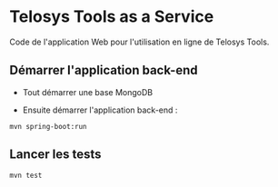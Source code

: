 # Telosys Tools as a Service

Code de l'application Web pour l'utilisation en ligne de Telosys Tools.

## Démarrer l'application back-end

* Tout démarrer une base MongoDB

* Ensuite démarrer l'application back-end :

```mvn spring-boot:run```

## Lancer les tests
```mvn test```
